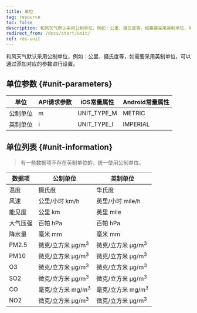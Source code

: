 ```yaml
---
title: 单位
tag: resource
toc: false
description: 和风天气默认采用公制单位，例如：公里、摄氏度等，如需要采用英制单位，可以通过在接口中增加参数`unit=i`（英制）或`unit=m`（公制）进行单位的选择。
redirect_from: /docs/start/unit/
ref: res-unit
---
```


和风天气默认采用公制单位，例如：公里、摄氏度等，如需要采用英制单位，可以通过添加对应的参数进行设置。

## 单位参数 {#unit-parameters}

| 单位     | API请求参数 | iOS常量属性 | Android常量属性 |
| -------- | ------- | ----------- | --------------- |
| 公制单位 | m       | UNIT_TYPE_M | METRIC          |
| 英制单位 | i       | UNIT_TYPE_I | IMPERIAL        |

## 单位列表 {#unit-information}

> 有一些数据项不存在英制单位的，统一使用公制单位。
 
| 数据项   | 公制单位                     | 英制单位                     |
| -------- | ---------------------------- | ---------------------------- |
| 温度     | 摄氏度                       | 华氏度                       |
| 风速     | 公里/小时 km/h               | 英里/小时 mile/h             |
| 能见度   | 公里 km                      | 英里 mile                    |
| 大气压强 | 百帕 hPa                     | 百帕 hPa                     |
| 降水量   | 毫米 mm                      | 毫米 mm                      |
| PM2.5    | 微克/立方米 μg/m<sup>3</sup> | 微克/立方米 μg/m<sup>3</sup> |
| PM10     | 微克/立方米 μg/m<sup>3</sup> | 微克/立方米 μg/m<sup>3</sup> |
| O3       | 微克/立方米 μg/m<sup>3</sup> | 微克/立方米 μg/m<sup>3</sup> |
| SO2      | 微克/立方米 μg/m<sup>3</sup> | 微克/立方米 μg/m<sup>3</sup> |
| CO       | 毫克/立方米 mg/m<sup>3</sup> | 毫克/立方米 mg/m<sup>3</sup> |
| NO2      | 微克/立方米 μg/m<sup>3</sup> | 微克/立方米 μg/m<sup>3</sup> |